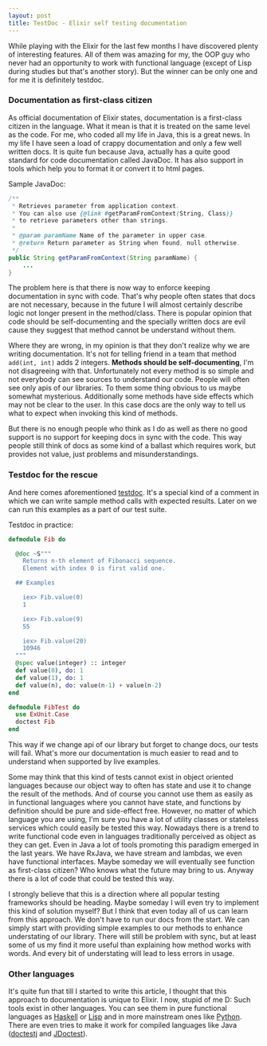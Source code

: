 ```yaml
---
layout: post
title: TestDoc - Elixir self testing documentation
---
```


While playing with the Elixir for the last few months I have discovered plenty of interesting features. All of them was amazing for my, the OOP guy who never had an opportunity to work with functional language (except of Lisp during studies but that's another story). But the winner can be only one and for me it is definitely testdoc.

### Documentation as first-class citizen

As official documentation of Elixir states, documentation is a first-class citizen in the language. What it mean is that it is treated on the same level as the code. For me, who coded all my life in Java, this is a great news. In my life I have seen a load of crappy documentation and only a few well written docs. It is quite fun because Java, actually has a quite good standard for code documentation called JavaDoc. It has also support in tools which help you to format it or convert it to html pages. 

Sample JavaDoc:
```java
/**
 * Retrieves parameter from application context. 
 * You can also use {@link #getParamFromContext(String, Class)} 
 * to retrieve parameters other than strings.
 *
 * @param paramName Name of the parameter in upper case.
 * @return Return parameter as String when found, null otherwise.
 */
public String getParamFromContext(String paramName) {
    ...
}
```

The problem here is that there is now way to enforce keeping documentation in sync with code. That's why people often states that docs are not necessary, because in the future I will almost certainly describe logic not longer present in the method/class. There is popular opinion that code should be self-documenting and the specially written docs are evil cause they suggest that method cannot be understand without them.

Where they are wrong, in my opinion is that they don't realize why we are writing documentation. It's not for telling friend in a team that method `add(int, int)` adds 2 integers. **Methods should be self-documenting**, I'm not disagreeing with that. Unfortunately not every method is so simple and not everybody can see sources to understand our code. People will often see only apis of our libraries. To them some thing obvious to us maybe somewhat mysterious. Additionally some methods have side effects which may not be clear to the user. In this case docs are the only way to tell us what to expect when invoking this kind of methods.

But there is no enough people who think as I do as well as there no good support is no support for keeping docs in sync with the code. This way people still think of docs as some kind of a ballast which requires work, but provides not value, just problems and misunderstandings.

### Testdoc for the rescue

And here comes aforementioned [testdoc](https://elixir-lang.org/getting-started/mix-otp/docs-tests-and-with.html). It's a special kind of a comment in which we can write sample method calls with expected results. Later on we can run this examples as a part of our test suite.

Testdoc in practice:
```elixir
defmodule Fib do

  @doc ~S"""
    Returns n-th element of Fibonacci sequence. 
    Element with index 0 is first valid one.

  ## Examples

    iex> Fib.value(0)
    1

    iex> Fib.value(9)
    55

    iex> Fib.value(20)
    10946
  """
  @spec value(integer) :: integer
  def value(0), do: 1
  def value(1), do: 1
  def value(n), do: value(n-1) + value(n-2)
end

defmodule FibTest do
  use ExUnit.Case
  doctest Fib
end
```

This way if we change api of our library but forget to change docs, our tests will fail. What's more our documentation is much easier to read and to understand when supported by live examples. 

Some may think that this kind of tests cannot exist in object oriented languages because our object way to often has state and use it to change the result of the methods. And of course you cannot use them as easily as in functional languages where you cannot have state, and functions by definition should be pure and side-effect free. However, no matter of which language you are using, I'm sure you have a lot of utility classes or stateless services which could easily be tested this way. Nowadays there is a trend to write functional code even in languages traditionally perceived as object as they can get. Even in Java a lot of tools promoting this paradigm emerged in the last years. We have RxJava, we have stream and lambdas, we even have functional interfaces. Maybe someday we will eventually see function as first-class citizen? Who knows what the future may bring to us. Anyway there is a lot of code that could be tested this way.

I strongly believe that this is a direction where all popular testing frameworks should be heading. Maybe someday I will even try to implement this kind of solution myself? But I think that even today all of us can learn from this approach. We don't have to run our docs from the start. We can simply start with providing simple examples to our methods to enhance understating of our library. There will still be problem with sync, but at least some of us my find it more useful than explaining how method works with words. And every bit of understating will lead to less errors in usage.

### Other languages

It's quite fun that till I started to write this article, I thought that this approach to documentation is unique to Elixir. I now, stupid of me D: Such tools exist in other languages. You can see them in pure functional languages as [Haskell](http://hackage.haskell.org/package/doctest) or [Lisp](https://github.com/johanlindberg/doctest) and in more mainstream ones like [Python](https://docs.python.org/3/library/doctest.html). There are even tries to make it work for compiled languages like Java ([doctestj](https://code.google.com/archive/p/doctestj/) and [JDoctest](https://github.com/cscott/JDoctest)).